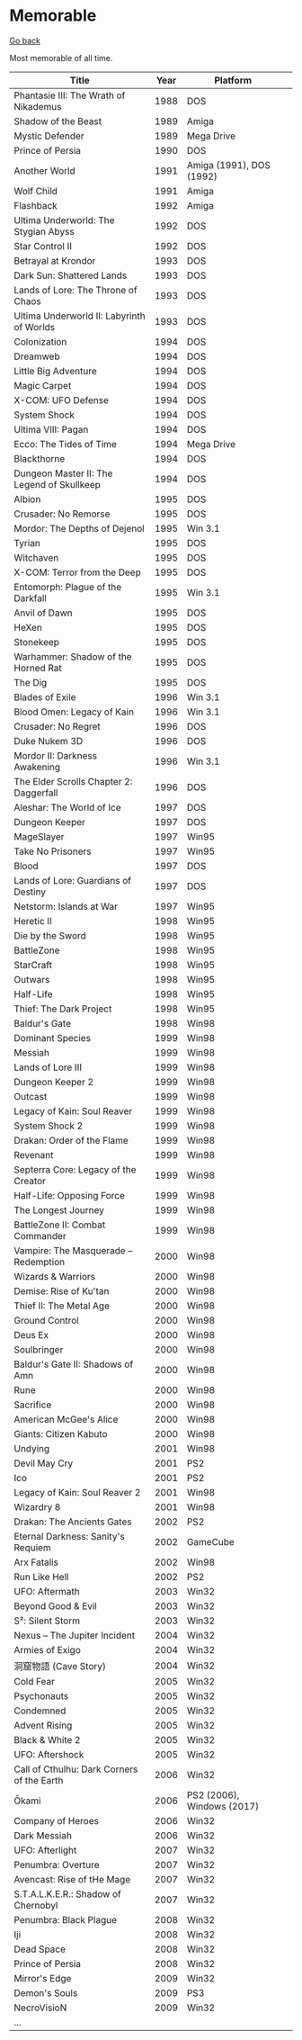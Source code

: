 # Memorable

[Go back](./)

Most memorable of all time.

| Title                                      | Year | Platform                   |  |
|--------------------------------------------|------|----------------------------|--|
| Phantasie III: The Wrath of Nikademus      | 1988 | DOS                        |  |
| Shadow of the Beast                        | 1989 | Amiga                      |  |
| Mystic Defender                            | 1989 | Mega Drive                 |  |
| Prince of Persia                           | 1990 | DOS                        |  |
| Another World                              | 1991 | Amiga (1991), DOS (1992)   |  |
| Wolf Child                                 | 1991 | Amiga                      |  |
| Flashback                                  | 1992 | Amiga                      |  |
| Ultima Underworld: The Stygian Abyss       | 1992 | DOS                        |  |
| Star Control II                            | 1992 | DOS                        |  |
| Betrayal at Krondor                        | 1993 | DOS                        |  |
| Dark Sun: Shattered Lands                  | 1993 | DOS                        |  |
| Lands of Lore: The Throne of Chaos         | 1993 | DOS                        |  |
| Ultima Underworld II: Labyrinth of Worlds  | 1993 | DOS                        |  |
| Colonization                               | 1994 | DOS                        |  |
| Dreamweb                                   | 1994 | DOS                        |  |
| Little Big Adventure                       | 1994 | DOS                        |  |
| Magic Carpet                               | 1994 | DOS                        |  |
| X-COM: UFO Defense                         | 1994 | DOS                        |  |
| System Shock                               | 1994 | DOS                        |  |
| Ultima VIII: Pagan                         | 1994 | DOS                        |  |
| Ecco: The Tides of Time                    | 1994 | Mega Drive                 |  |
| Blackthorne                                | 1994 | DOS                        |  |
| Dungeon Master II: The Legend of Skullkeep | 1994 | DOS                        |  |
| Albion                                     | 1995 | DOS                        |  |
| Crusader: No Remorse                       | 1995 | DOS                        |  |
| Mordor: The Depths of Dejenol              | 1995 | Win 3.1                    |  |
| Tyrian                                     | 1995 | DOS                        |  |
| Witchaven                                  | 1995 | DOS                        |  |
| X-COM: Terror from the Deep                | 1995 | DOS                        |  |
| Entomorph: Plague of the Darkfall          | 1995 | Win 3.1                    |  |
| Anvil of Dawn                              | 1995 | DOS                        |  |
| HeXen                                      | 1995 | DOS                        |  |
| Stonekeep                                  | 1995 | DOS                        |  |
| Warhammer: Shadow of the Horned Rat        | 1995 | DOS                        |  |
| The Dig                                    | 1995 | DOS                        |  |
| Blades of Exile                            | 1996 | Win 3.1                    |  |
| Blood Omen: Legacy of Kain                 | 1996 | Win 3.1                    |  |
| Crusader: No Regret                        | 1996 | DOS                        |  |
| Duke Nukem 3D                              | 1996 | DOS                        |  |
| Mordor II: Darkness Awakening              | 1996 | Win 3.1                    |  |
| The Elder Scrolls Chapter 2: Daggerfall    | 1996 | DOS                        |  |
| Aleshar: The World of Ice                  | 1997 | DOS                        |  |
| Dungeon Keeper                             | 1997 | DOS                        |  |
| MageSlayer                                 | 1997 | Win95                      |  |
| Take No Prisoners                          | 1997 | Win95                      |  |
| Blood                                      | 1997 | DOS                        |  |
| Lands of Lore: Guardians of Destiny        | 1997 | DOS                        |  |
| Netstorm: Islands at War                   | 1997 | Win95                      |  |
| Heretic II                                 | 1998 | Win95                      |  |
| Die by the Sword                           | 1998 | Win95                      |  |
| BattleZone                                 | 1998 | Win95                      |  |
| StarCraft                                  | 1998 | Win95                      |  |
| Outwars                                    | 1998 | Win95                      |  |
| Half-Life                                  | 1998 | Win95                      |  |
| Thief: The Dark Project                    | 1998 | Win95                      |  |
| Baldur's Gate                              | 1998 | Win98                      |  |
| Dominant Species                           | 1999 | Win98                      |  |
| Messiah                                    | 1999 | Win98                      |  |
| Lands of Lore III                          | 1999 | Win98                      |  |
| Dungeon Keeper 2                           | 1999 | Win98                      |  |
| Outcast                                    | 1999 | Win98                      |  |
| Legacy of Kain: Soul Reaver                | 1999 | Win98                      |  |
| System Shock 2                             | 1999 | Win98                      |  |
| Drakan: Order of the Flame                 | 1999 | Win98                      |  |
| Revenant                                   | 1999 | Win98                      |  |
| Septerra Core: Legacy of the Creator       | 1999 | Win98                      |  |
| Half-Life: Opposing Force                  | 1999 | Win98                      |  |
| The Longest Journey                        | 1999 | Win98                      |  |
| BattleZone II: Combat Commander            | 1999 | Win98                      |  |
| Vampire: The Masquerade – Redemption       | 2000 | Win98                      |  |
| Wizards & Warriors                         | 2000 | Win98                      |  |
| Demise: Rise of Ku'tan                     | 2000 | Win98                      |  |
| Thief II: The Metal Age                    | 2000 | Win98                      |  |
| Ground Control                             | 2000 | Win98                      |  |
| Deus Ex                                    | 2000 | Win98                      |  |
| Soulbringer                                | 2000 | Win98                      |  |
| Baldur's Gate II: Shadows of Amn           | 2000 | Win98                      |  |
| Rune                                       | 2000 | Win98                      |  |
| Sacrifice                                  | 2000 | Win98                      |  |
| American McGee's Alice                     | 2000 | Win98                      |  |
| Giants: Citizen Kabuto                     | 2000 | Win98                      |  |
| Undying                                    | 2001 | Win98                      |  |
| Devil May Cry                              | 2001 | PS2                        |  |
| Ico                                        | 2001 | PS2                        |  |
| Legacy of Kain: Soul Reaver 2              | 2001 | Win98                      |  |
| Wizardry 8                                 | 2001 | Win98                      |  |
| Drakan: The Ancients Gates                 | 2002 | PS2                        |  |
| Eternal Darkness: Sanity's Requiem         | 2002 | GameCube                   |  |
| Arx Fatalis                                | 2002 | Win98                      |  |
| Run Like Hell                              | 2002 | PS2                        |  |
| UFO: Aftermath                             | 2003 | Win32                      |  |
| Beyond Good & Evil                         | 2003 | Win32                      |  |
| S²: Silent Storm                           | 2003 | Win32                      |  |
| Nexus – The Jupiter Incident               | 2004 | Win32                      |  |
| Armies of Exigo                            | 2004 | Win32                      |  |
| 洞窟物語 (Cave Story)                          | 2004 | Win32                      |  |
| Cold Fear                                  | 2005 | Win32                      |  |
| Psychonauts                                | 2005 | Win32                      |  |
| Condemned                                  | 2005 | Win32                      |  |
| Advent Rising                              | 2005 | Win32                      |  |
| Black & White 2                            | 2005 | Win32                      |  |
| UFO: Aftershock                            | 2005 | Win32                      |  |
| Call of Cthulhu: Dark Corners of the Earth | 2006 | Win32                      |  |
| Ōkami                                      | 2006 | PS2 (2006), Windows (2017) |  |
| Company of Heroes                          | 2006 | Win32                      |  |
| Dark Messiah                               | 2006 | Win32                      |  |
| UFO: Afterlight                            | 2007 | Win32                      |  |
| Penumbra: Overture                         | 2007 | Win32                      |  |
| Avencast: Rise of tHe Mage                 | 2007 | Win32                      |  |
| S.T.A.L.K.E.R.: Shadow of Chernobyl        | 2007 | Win32                      |  |
| Penumbra: Black Plague                     | 2008 | Win32                      |  |
| Iji                                        | 2008 | Win32                      |  |
| Dead Space                                 | 2008 | Win32                      |  |
| Prince of Persia                           | 2008 | Win32                      |  |
| Mirror's Edge                              | 2009 | Win32                      |  |
| Demon's Souls                              | 2009 | PS3                        |  |
| NecroVisioN                                | 2009 | Win32                      |  |
| ...                                        |      |                            |  |


